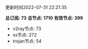 更新时间2022-07-31 22:21:35

**总订阅: 73**
**总节点: 1710**
**有效节点: 399**
- v2ray节点: 73
- ss节点: 272
- trojan节点: 54
